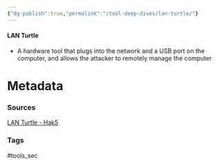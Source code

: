 ```yaml
---
{"dg-publish":true,"permalink":"/tool-deep-dives/lan-turtle/"}
---
```


#### LAN Turtle
- A hardware tool that plugs into the network and a USB port on the computer, and allows the attacker to remotely manage the computer






# Metadata

### Sources
[LAN Turtle - Hak5](https://shop.hak5.org/products/lan-turtle)
### Tags
#tools_sec 